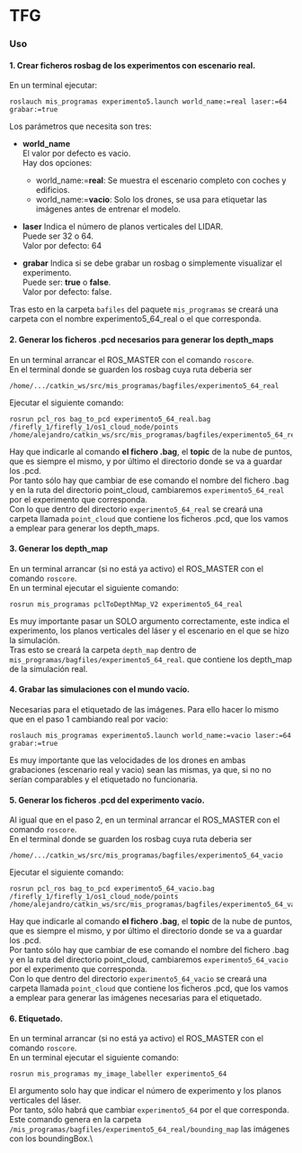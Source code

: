 # TFG
### Uso
#### 1. Crear ficheros rosbag de los experimentos con escenario real.
En un terminal ejecutar:
```
roslauch mis_programas experimento5.launch world_name:=real laser:=64 grabar:=true
```

Los parámetros que necesita son tres:

* **world_name**\
El valor por defecto es vacio.\
Hay dos opciones:
  - world_name:=**real**: Se muestra el escenario completo con coches y edificios.
  - world_name:=**vacio**: Solo los drones, se usa para etiquetar las imágenes antes de entrenar el modelo.
  
* **laser**
Indica el número de planos verticales del LIDAR.\
Puede ser 32 o 64.\
Valor por defecto: 64

* **grabar**
Indica si se debe grabar un rosbag o simplemente visualizar el experimento.\
Puede ser: **true** o **false**.\
Valor por defecto: false.

Tras esto en la carpeta `bafiles` del paquete `mis_programas` se creará una carpeta con el nombre experimento5_64_real o el que corresponda.

#### 2. Generar los ficheros .pcd necesarios para generar los depth_maps
En un terminal arrancar el ROS_MASTER con el comando `roscore`.\
En el terminal donde se guarden los rosbag cuya ruta deberia ser 
```
/home/.../catkin_ws/src/mis_programas/bagfiles/experimento5_64_real
```
Ejecutar el siguiente comando:
```
rosrun pcl_ros bag_to_pcd experimento5_64_real.bag /firefly_1/firefly_1/os1_cloud_node/points /home/alejandro/catkin_ws/src/mis_programas/bagfiles/experimento5_64_real/point_clouds
```
Hay que indicarle al comando **el fichero .bag**, el **topic** de la nube de puntos, que es siempre el mismo, y por último el directorio donde se va a guardar los .pcd.\
Por tanto sólo hay que cambiar de ese comando el nombre del fichero .bag y en la ruta del directorio point_cloud, cambiaremos `experimento5_64_real` por el experimento que corresponda.\
Con lo que dentro del directorio `experimento5_64_real` se creará una carpeta llamada `point_cloud` que contiene los ficheros .pcd, que los vamos a emplear para generar los depth_maps.

#### 3. Generar los depth_map
En un terminal arrancar (si no está ya activo) el ROS_MASTER con el comando `roscore`.\
En un terminal ejecutar el siguiente comando:
```
rosrun mis_programas pclToDepthMap_V2 experimento5_64_real
```
Es muy importante pasar un SOLO argumento correctamente, este indica el experimento, los planos verticales del láser y el escenario en el que se hizo la simulación.\
Tras esto se creará la carpeta `depth_map` dentro de `mis_programas/bagfiles/experimento5_64_real`. que contiene los depth_map de la simulación real.

#### 4. Grabar las simulaciones con el mundo vacío.
Necesarias para el etiquetado de las imágenes. Para ello hacer lo mismo que en el paso 1 cambiando real por vacio:
```
roslauch mis_programas experimento5.launch world_name:=vacio laser:=64 grabar:=true
```
Es muy importante que las velocidades de los drones en ambas grabaciones (escenario real y vacio) sean las mismas, ya que, si no no serían comparables y el etiquetado no funcionaria.

#### 5. Generar los ficheros .pcd del experimento vacío.
Al igual que en el paso 2, en un terminal arrancar el ROS_MASTER con el comando `roscore`.\
En el terminal donde se guarden los rosbag cuya ruta deberia ser 
```
/home/.../catkin_ws/src/mis_programas/bagfiles/experimento5_64_vacio
```
Ejecutar el siguiente comando:
```
rosrun pcl_ros bag_to_pcd experimento5_64_vacio.bag /firefly_1/firefly_1/os1_cloud_node/points /home/alejandro/catkin_ws/src/mis_programas/bagfiles/experimento5_64_vacio/point_clouds
```
Hay que indicarle al comando **el fichero .bag**, el **topic** de la nube de puntos, que es siempre el mismo, y por último el directorio donde se va a guardar los .pcd.\
Por tanto sólo hay que cambiar de ese comando el nombre del fichero .bag y en la ruta del directorio point_cloud, cambiaremos `experimento5_64_vacio` por el experimento que corresponda.\
Con lo que dentro del directorio `experimento5_64_vacio` se creará una carpeta llamada `point_cloud` que contiene los ficheros .pcd, que los vamos a emplear para generar las imágenes necesarias para el etiquetado.

#### 6. Etiquetado.
En un terminal arrancar (si no está ya activo) el ROS_MASTER con el comando `roscore`.\
En un terminal ejecutar el siguiente comando:
```
rosrun mis_programas my_image_labeller experimento5_64
```
El argumento solo hay que indicar el número de experimento y los planos verticales del láser.\
Por tanto, sólo habrá que cambiar `experimento5_64` por el que corresponda.\
Este comando genera en la carpeta `/mis_programas/bagfiles/experimento5_64_real/bounding_map` las imágenes con los boundingBox.\






